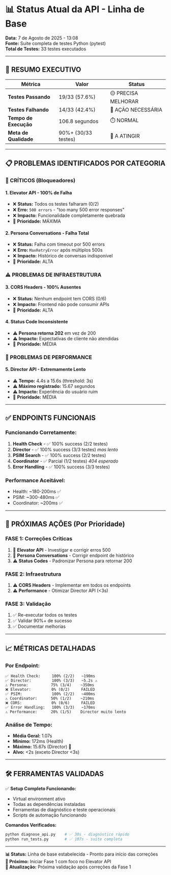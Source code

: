 # 📊 Status Atual da API - Linha de Base

**Data:** 7 de Agosto de 2025 - 13:08  
**Fonte:** Suite completa de testes Python (pytest)  
**Total de Testes:** 33 testes executados

---

## 🎯 **RESUMO EXECUTIVO**

| Métrica | Valor | Status |
|---------|-------|--------|
| **Testes Passando** | 19/33 (57.6%) | 🟡 PRECISA MELHORAR |
| **Testes Falhando** | 14/33 (42.4%) | 🔴 AÇÃO NECESSÁRIA |
| **Tempo de Execução** | 106.8 segundos | ⏱️ NORMAL |
| **Meta de Qualidade** | 90%+ (30/33 testes) | 🎯 A ATINGIR |

---

## 📋 **PROBLEMAS IDENTIFICADOS POR CATEGORIA**

### **🚨 CRÍTICOS (Bloqueadores)**

#### **1. Elevator API - 100% de Falha**
- ❌ **Status:** Todos os testes falharam (0/2)
- ❌ **Erro:** `500 errors` - "too many 500 error responses"
- ❌ **Impacto:** Funcionalidade completamente quebrada
- 🔧 **Prioridade:** MÁXIMA

#### **2. Persona Conversations - Falha Total**
- ❌ **Status:** Falha com timeout por 500 errors
- ❌ **Erro:** `MaxRetryError` após múltiplos 500s
- ❌ **Impacto:** Histórico de conversas indisponível
- 🔧 **Prioridade:** ALTA

### **⚠️ PROBLEMAS DE INFRAESTRUTURA**

#### **3. CORS Headers - 100% Ausentes**
- ❌ **Status:** Nenhum endpoint tem CORS (0/6)
- ❌ **Impacto:** Frontend não pode consumir APIs
- 🔧 **Prioridade:** ALTA

#### **4. Status Code Inconsistente**
- ⚠️ **Persona retorna 202** em vez de 200
- ⚠️ **Impacto:** Expectativas de cliente não atendidas
- 🔧 **Prioridade:** MÉDIA

### **🐌 PROBLEMAS DE PERFORMANCE**

#### **5. Director API - Extremamente Lento**
- ⚠️ **Tempo:** 4.4s a 15.6s (threshold: 3s)
- ⚠️ **Máximo registrado:** 15.67 segundos
- ⚠️ **Impacto:** Experiência do usuário ruim
- 🔧 **Prioridade:** MÉDIA

---

## ✅ **ENDPOINTS FUNCIONAIS**

### **Funcionando Corretamente:**
1. **Health Check** - ✅ 100% success (2/2 testes)
2. **Director** - ✅ 100% success (3/3 testes) *mas lento*
3. **PSIM Search** - ✅ 100% success (2/2 testes)
4. **Coordinator** - ✅ Parcial (1/2 testes) *404 esperado*
5. **Error Handling** - ✅ 100% success (3/3 testes)

### **Performance Aceitável:**
- Health: ~180-200ms ✅
- PSIM: ~300-480ms ✅  
- Coordinator: ~200ms ✅

---

## 🎯 **PRÓXIMAS AÇÕES (Por Prioridade)**

### **FASE 1: Correções Críticas**
1. 🚨 **Elevator API** - Investigar e corrigir erros 500
2. 🚨 **Persona Conversations** - Corrigir endpoint de histórico
3. ⚠️ **Status Codes** - Padronizar Persona para retornar 200

### **FASE 2: Infraestrutura**
1. ⚠️ **CORS Headers** - Implementar em todos os endpoints
2. ⚠️ **Performance** - Otimizar Director API (<3s)

### **FASE 3: Validação**
1. ✅ Re-executar todos os testes
2. ✅ Validar 90%+ de sucesso
3. ✅ Documentar melhorias

---

## 📈 **MÉTRICAS DETALHADAS**

### **Por Endpoint:**
```
✅ Health Check:     100% (2/2)   ~190ms
✅ Director:         100% (3/3)   ~5.2s ⚠️
⚠️ Persona:          75% (3/4)    ~350ms
❌ Elevator:         0% (0/2)     FAILED
✅ PSIM:             100% (2/2)   ~400ms
⚠️ Coordinator:      50% (1/2)    ~210ms
❌ CORS:             0% (0/6)     FAILED
✅ Error Handling:   100% (3/3)   ~170ms
⚠️ Performance:      20% (1/5)    Director muito lento
```

### **Análise de Tempo:**
- **Média Geral:** 1.07s
- **Mínimo:** 172ms (Health)
- **Máximo:** 15.67s (Director) 🔴
- **Alvo:** <2s (exceto Director <3s)

---

## 🛠️ **FERRAMENTAS VALIDADAS**

✅ **Setup Completo Funcionando:**
- Virtual environment ativo
- Todas as dependências instaladas
- Ferramentas de diagnóstico e teste operacionais
- Scripts de automação funcionando

**Comandos Verificados:**
```bash
python diagnose_api.py    # ✅ 30s - diagnóstico rápido
python run_tests.py       # ✅ 107s - suite completa
```

---

**📊 Status:** Linha de base estabelecida - Pronto para início das correções  
**🎯 Próximo:** Iniciar Fase 1 com foco no Elevator API  
**📅 Atualização:** Próxima validação após correções da Fase 1

